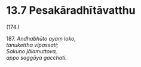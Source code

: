 # 13.7 Pesakāradhītāvatthu

(174.)

187\. _Andhabhūto ayaṃ loko,_  
_tanukettha vipassati;_  
_Sakuṇo jālamuttova,_  
_appo saggāya gacchati._
